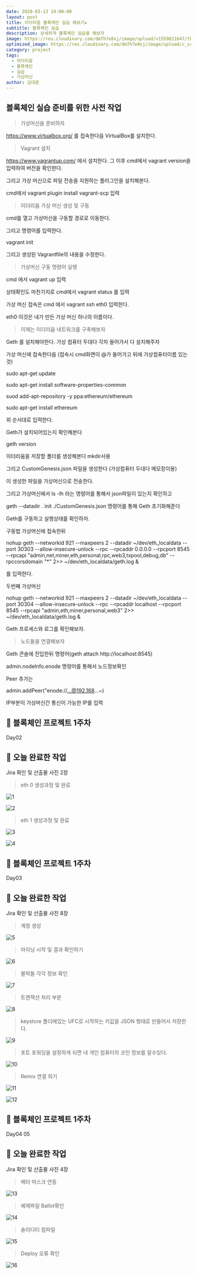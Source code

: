 ```yaml
---
date: 2020-03-13 24:00:00
layout: post
title: 이더리움 블록체인 실습 해보기★
subtitle: 블록체인 실습
description: 상세하게 블록체인 실습을 해보자
image: https://res.cloudinary.com/dm7h7e8xj/image/upload/v1559821647/theme2_ylcxxz.jpg
optimized_image: https://res.cloudinary.com/dm7h7e8xj/image/upload/c_scale,w_380/v1559821647/theme2_ylcxxz.jpg
category: project
tags:
  - 이더리움
  - 블록체인
  - 실습
  - 가상머신
author: 김대훈
---
```


## 블록체인 실습 준비를 위한 사전 작업

> 가상머신을 준비하자

https://www.virtualbox.org/ 를 접속한다음
VirtualBox를 설치한다.

> Vagrant 설치

https://www.vagrantup.com/ 에서 설치한다.
그 이후 cmd에서 vagrant version을 입력하여 버전을 확인한다.

그리고 가상 머신으로 파일 전송을 지원하는 플러그인을 설치해본다.

cmd에서 vagrant plugin install vagrant-scp 입력

> 이더리움 가상 머신 생성 및 구동

cmd를 열고 가상머신을 구동할 경로로 이동한다.

그리고 명령어를 입력한다.

vagrant init

그리고 생성된 Vagrantfile의 내용을 수정한다.

> 가상머신 구동 명령어 실행

cmd 에서 vagrant up 입력

상태확인도 마찬가지로 cmd에서 vagrant status 를 입력

가상 머신 접속은 cmd 에서 vagrant ssh eth0 입력한다.

eth0 이것은 내가 만든 가상 머신 하나의 이름이다.

> 이제는 이더리움 네트워크를 구축해보자

Geth 를 설치해야한다. 가상 컴퓨터 두대다 각자 들어가서 다 설치해주자

가상 머신에 접속한다음 (접속시 cmd화면이 @가 들어가고 뒤에 가상컴퓨터이름 있는것)

sudo apt-get update

sudo apt-get install software-properties-common

suod add-apt-repository -y ppa:ethereum/ethereum

sudo apt-get install ethereum

위 순서대로 입력한다.

Geth가 설치되어있는지 확인해본다

geth version

이더리움을 저장할 폴더를 생성해본다 mkdir사용

그리고 CustomGenesis.json 파일을 생성한다 (가상컴퓨터 두대다 메모장이용)

이 생성한 파일을 가상머신으로 전송한다.

그리고 가상머신에서 ls -lh 라는 명령어를 통해서 json파일이 있는지 확인하고

geth --datadir . init ./CustomGenesis.json 명령어를 통해 Geth 초기화해준다

Geth를 구동하고 실행상태를 확인하자.

구동법 가상머신에 접속한뒤

nohup geth --networkid 921 --maxpeers 2 --datadir ~/dev/eth_localdata --port 30303 --allow-insecure-unlock --rpc --rpcaddr 0.0.0.0 --rpcport 8545 --rpcapi "admin,net,miner,eth,personal,rpc,web3,txpool,debug,db" --rpccorsdomain "\*" 2>> ~/dev/eth_localdata/geth.log &

를 입력한다.

두번째 가상머신

nohup geth --networkid 921 --maxpeers 2 --datadir ~/dev/eth_localdata --port 30304 --allow-insecure-unlock --rpc --rpcaddr localhost --rpcport 8545 --rpcapi "admin,eth,miner,personal,web3" 2>> ~/dev/eth_localdata/geth.log &

Geth 프로세스와 로그를 확인해보자.

> 노드들을 연결해보자

Geth 콘솔에 진입한뒤 명령어(geth attach http://localhost:8545)

admin.nodeInfo.enode 명령어를 통해서 노드정보확인

Peer 추가는

admin.addPeer("enode://...@192.168...~)

IP부분이 가상머신간 통신이 가능한 IP를 입력

## 🎤 블록체인 프로젝트 1주차

Day02

## 🎤 오늘 완료한 작업

Jira 확인 및 산출물 사진 2장

> eth 0 생성과정 및 완료

![1](../assets/img/work/블록1.png)

![2](../assets/img/work/블록2.png)

> eth 1 생성과정 및 완료

![3](../assets/img/work/블록3.png)

![4](../assets/img/work/블록4.png)

## 🎤 블록체인 프로젝트 1주차

Day03

## 🎤 오늘 완료한 작업

Jira 확인 및 산출물 사진 8장

> 계정 생성

![5](../assets/img/work/블록5.png)

> 마이닝 시작 및 결과 확인하기

![6](../assets/img/work/블록6.png)

> 블락들 각각 정보 확인

![7](../assets/img/work/블록7.png)

> 트랜잭션 처리 부분

![8](../assets/img/work/블록8.png)

> keystore 폴더에있는 UFC로 시작하는 키값을 JSON 형태로 만들어서 저장한다.

![9](../assets/img/work/블록9.png)

> 포트 포워딩을 설정하게 되면 내 개인 컴퓨터의 코인 정보를 알수있다.

![10](../assets/img/work/블록10.png)

> Remix 연결 하기

![11](../assets/img/work/블록11.png)

![12](../assets/img/work/블록12.png)

## 🎤 블록체인 프로젝트 1주차

Day04 05

## 🎤 오늘 완료한 작업

Jira 확인 및 산출물 사진 4장

> 메타 마스크 연동

![13](../assets/img/work/블록13.png)

> 예제파일 Ballot확인

![14](../assets/img/work/블록14.png)

> 솔리디티 컴파일

![15](../assets/img/work/블록15.png)

> Deploy 오류 확인

![16](../assets/img/work/블록16.png)
